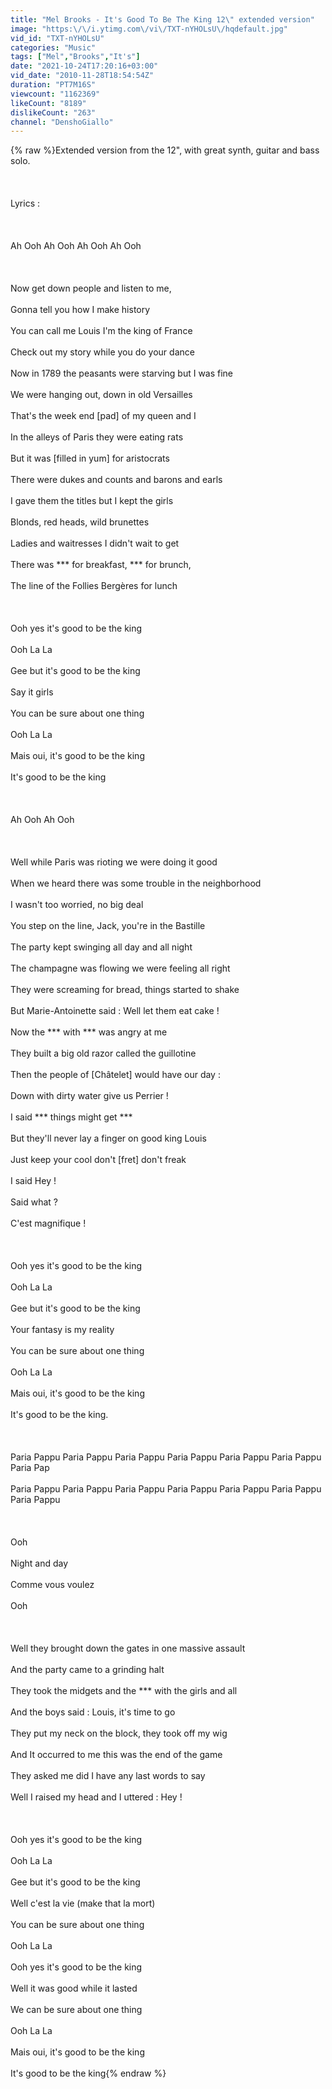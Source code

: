 ```yaml
---
title: "Mel Brooks - It's Good To Be The King 12\" extended version"
image: "https:\/\/i.ytimg.com\/vi\/TXT-nYHOLsU\/hqdefault.jpg"
vid_id: "TXT-nYHOLsU"
categories: "Music"
tags: ["Mel","Brooks","It's"]
date: "2021-10-24T17:20:16+03:00"
vid_date: "2010-11-28T18:54:54Z"
duration: "PT7M16S"
viewcount: "1162369"
likeCount: "8189"
dislikeCount: "263"
channel: "DenshoGiallo"
---
```

{% raw %}Extended version from the 12&quot;, with great synth, guitar and bass solo.<br /><br /><br /><br />Lyrics :<br /><br /><br /><br />Ah Ooh Ah Ooh Ah Ooh Ah Ooh<br /><br /><br /><br />Now get down people and listen to me,<br /><br />Gonna tell you how I make history<br /><br />You can call me Louis I'm the king of France<br /><br />Check out my story while you do your dance<br /><br />Now in 1789 the peasants were starving but I was fine<br /><br />We were hanging out, down in old Versailles<br /><br />That's the week end [pad] of my queen and I<br /><br />In the alleys of Paris they were eating rats<br /><br />But it was [filled in yum] for aristocrats<br /><br />There were dukes and counts and barons and earls<br /><br />I gave them the titles but I kept the girls<br /><br />Blonds, red heads, wild brunettes<br /><br />Ladies and waitresses I didn't wait to get<br /><br />There was *** for breakfast, *** for brunch,<br /><br />The line of the Follies Bergères for lunch<br /><br /><br /><br />Ooh yes it's good to be the king<br /><br />Ooh La La<br /><br />Gee but it's good to be the king<br /><br />Say it girls<br /><br />You can be sure about one thing<br /><br />Ooh La La<br /><br />Mais oui, it's good to be the king<br /><br />It's good to be the king<br /><br /><br /><br />Ah Ooh Ah Ooh<br /><br /><br /><br />Well while Paris was rioting we were doing it good<br /><br />When we heard there was some trouble in the neighborhood<br /><br />I wasn't too worried, no big deal<br /><br />You step on the line, Jack, you're in the Bastille<br /><br />The party kept swinging all day and all night<br /><br />The champagne was flowing we were feeling all right<br /><br />They were screaming for bread, things started to shake<br /><br />But Marie-Antoinette said : Well let them eat cake !<br /><br />Now the *** with *** was angry at me<br /><br />They built a big old razor called the guillotine<br /><br />Then the people of [Châtelet] would have our day :<br /><br />Down with dirty water give us Perrier !<br /><br />I said *** things might get ***<br /><br />But they'll never lay a finger on good king Louis<br /><br />Just keep your cool don't [fret] don't freak<br /><br />I said Hey !<br /><br />Said what ?<br /><br />C'est magnifique !<br /><br /><br /><br />Ooh yes it's good to be the king<br /><br />Ooh La La<br /><br />Gee but it's good to be the king<br /><br />Your fantasy is my reality<br /><br />You can be sure about one thing<br /><br />Ooh La La<br /><br />Mais oui, it's good to be the king<br /><br />It's good to be the king.<br /><br /><br /><br />Paria Pappu Paria Pappu Paria Pappu Paria Pappu Paria Pappu Paria Pappu Paria Pap<br /><br />Paria Pappu Paria Pappu Paria Pappu Paria Pappu Paria Pappu Paria Pappu Paria Pappu<br /><br /><br /><br />Ooh<br /><br />Night and day<br /><br />Comme vous voulez<br /><br />Ooh<br /><br /><br /><br />Well they brought down the gates in one massive assault<br /><br />And the party came to a grinding halt<br /><br />They took the midgets and the *** with the girls and all<br /><br />And the boys said : Louis, it's time to go<br /><br />They put my neck on the block, they took off my wig<br /><br />And It occurred to me this was the end of the game<br /><br />They asked me did I have any last words to say<br /><br />Well I raised my head and I uttered : Hey !<br /><br /><br /><br />Ooh yes it's good to be the king<br /><br />Ooh La La<br /><br />Gee but it's good to be the king<br /><br />Well c'est la vie (make that la mort)<br /><br />You can be sure about one thing<br /><br />Ooh La La<br /><br />Ooh yes it's good to be the king<br /><br />Well it was good while it lasted<br /><br />We can be sure about one thing<br /><br />Ooh La La<br /><br />Mais oui, it's good to be the king<br /><br />It's good to be the king{% endraw %}
